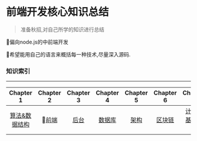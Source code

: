 # 前端开发核心知识总结
> 准备秋招,对自己所学的知识进行总结

偏向node.js的中前端开发

希望能用自己的语言来概括每一种技术,尽量深入源码.

### 知识索引
-----
| Chapter 1 | Chapter 2 | Chapter 3 | Chapter 4 | Chapter 5 |  Chapter 6 |  Chapter 7 | 
| :--------: | :---------: | :---------: | :---------: |:---------: | :---------: | :---------: |
|  [算法&数据结构](./algorithm&data-structure) | [前端](./front-end) | [后台](./back-end) | [数据库](./database) | [架构](./architecture) | [区块链](./block-chain) | [计算机基础知识](./foundation) |